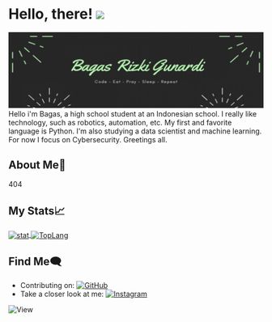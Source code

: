 # Hello, there! <img src="https://raw.githubusercontent.com/MartinHeinz/MartinHeinz/master/wave.gif" width="30px">
<img src="https://github.com/w1th0ut/w1th0ut/blob/main/w1th0ut-banner.png">
Hello i'm Bagas, a high school student at an Indonesian school. I really like technology, such as robotics, automation, etc. My first and favorite language is Python. I'm also studying a data scientist and machine learning. For now I focus on Cybersecurity. Greetings all.

## About Me:boy:
404

## My Stats&#x1f4c8;
<a href="https://github.com/w1th0ut/">
  <img align="center" src="https://github-readme-stats.vercel.app/api?username=w1th0ut&show_icons=true&theme=cobalt" alt="stat"/>
</a>

<a href="https://github.com/w1th0ut/">
  <img align="center" src="https://github-readme-stats.vercel.app/api/top-langs/?username=w1th0ut" alt="TopLang"/>
</a>

## Find Me:left_speech_bubble:
- Contributing on: <a href="https://github.com/w1th0ut/"><img src="https://img.shields.io/badge/-Github-181717?style=flat-square&logo=GitHub&logoColor=white" alt="GitHub"></a>
- Take a closer look at me: <a href="https://www.instagram.com/bags.rz/"><img src="https://img.shields.io/badge/instagram-E4405F.svg?style=for-the-badge&logo=instagram&logoColor=white" alt="Instagram"></a>
<img src="https://views.whatilearened.today/views/github/w1th0ut/views.svg" alt="View">
